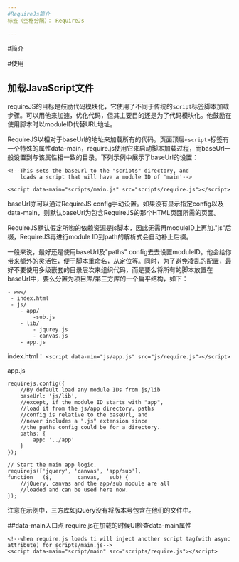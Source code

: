 ```yaml
---
#RequireJs简介
标签（空格分隔）： RequireJs

---
```


#简介

#使用
## 加载JavaScript文件
requireJS的目标是鼓励代码模块化，它使用了不同于传统的`script`标签脚本加载步骤。可以用他来加速，优化代码，但其主要目的还是为了代码模块化。他鼓励在使用脚本时以moduleID代替URL地址。

RequireJS以相对于baseUrl的地址来加载所有的代码。页面顶层`<script>`标签有一个特殊的属性data-main，require.js使用它来启动脚本加载过程，而baseUrl一般设置到与该属性相一致的目录。下列示例中展示了baseUrl的设置：
```
<!--This sets the baseUrl to the "scripts" directory, and
    loads a script that will have a module ID of 'main'-->
    
<script data-main="scripts/main.js" src="scripts/require.js"></script>
```

baseUrl亦可以通过RequireJS config手动设置。如果没有显示指定config以及data-main，则默认baseUrl为包含RequireJS的那个HTML页面所需的页面。

RequireJS默认假定所哟的依赖资源是js脚本，因此无需再moduleID上再加."js"后缀，RequireJS再进行module ID到path的解析式会自动补上后缀。

一般来说，最好还是使用baseUrl及"paths" config去去设置moduleID。他会给你带来额外的灵活性，便于脚本重命名，从定位等。同时，为了避免凌乱的配置，最好不要使用多级嵌套的目录层次来组织代码，而是要么将所有的脚本放置在baseUrl中，要么分置为项目库/第三方库的一个扁平结构，如下：
```
- www/
 - index.html
 - js/
    - app/
        -sub.js
    - lib/
        - jqurey.js
        - canvas.js
    - app.js
```

index.html：
`<script data-min="js/app.js" src="js/require.js"></script>`

app.js
```
requirejs.config({
    //By default load any module IDs from js/lib
    baseUrl: 'js/lib',
    //except, if the module ID starts with "app",
    //load it from the js/app directory. paths
    //config is relative to the baseUrl, and
    //never includes a ".js" extension since
    //the paths config could be for a directory.
    paths: {
        app: '../app'
    }
});

// Start the main app logic.
requirejs(['jquery', 'canvas', 'app/sub'],
function   ($,        canvas,   sub) {
    //jQuery, canvas and the app/sub module are all
    //loaded and can be used here now.
});
```

注意在示例中，三方库如jQuery没有将版本号包含在他们的文件中。

##data-main入口点
require.js在加载的时候UI检查data-main属性
```
<!--when require.js loads ti will inject another script tag(with async attribute) for scripts/main.js-->
<script data-main="script/main" src="scripts/require.js"></script>
```

